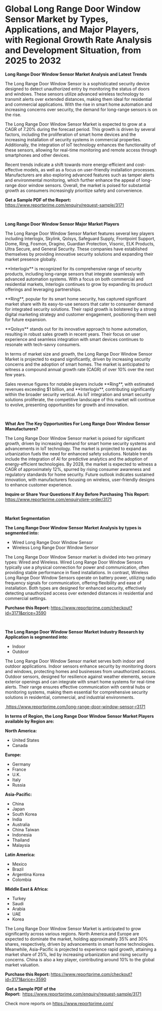 <p><h1>Global Long Range Door Window Sensor Market by Types, Applications, and Major Players, with Regional Growth Rate Analysis and Development Situation, from 2025 to 2032</h1></p><p><strong>Long Range Door Window Sensor Market Analysis and Latest Trends</strong></p>
<p><p>The Long Range Door Window Sensor is a sophisticated security device designed to detect unauthorized entry by monitoring the status of doors and windows. These sensors utilize advanced wireless technology to transmit alerts over extended distances, making them ideal for residential and commercial applications. With the rise in smart home automation and increasing concerns over security, the demand for long-range sensors is on the rise.</p><p>The Long Range Door Window Sensor Market is expected to grow at a CAGR of 7.20% during the forecast period. This growth is driven by several factors, including the proliferation of smart home devices and the increasing installation of security systems in commercial properties. Additionally, the integration of IoT technology enhances the functionality of these sensors, allowing for real-time monitoring and remote access through smartphones and other devices.</p><p>Recent trends indicate a shift towards more energy-efficient and cost-effective models, as well as a focus on user-friendly installation processes. Manufacturers are also exploring advanced features such as tamper alerts and environmental monitoring, which further enhance the appeal of long-range door window sensors. Overall, the market is poised for substantial growth as consumers increasingly prioritize safety and convenience.</p></p>
<p><strong>Get a Sample PDF of the Report:&nbsp;</strong> <a href="https://www.reportprime.com/enquiry/request-sample/3171?utm_campaign=1766&utm_medium=2&utm_source=Github&utm_content=ia&utm_term=18032025&utm_id=long-range-door-window-sensor">https://www.reportprime.com/enquiry/request-sample/3171</a></p>
<p>&nbsp;</p>
<p><strong>Long Range Door Window Sensor Major Market Players</strong></p>
<p><p>The Long Range Door Window Sensor Market features several key players including Interlogix, Skylink, Qolsys, Safeguard Supply, Frontpoint Support, Dome, Ring, Fosmon, Dragino, Guardian Protection, Visonic, ELK Products, Ultra Secure, and General Security. These companies have established themselves by providing innovative security solutions and expanding their market presence globally.</p><p>**Interlogix** is recognized for its comprehensive range of security products, including long-range sensors that integrate seamlessly with advanced automation systems. With a focus on both commercial and residential markets, Interlogix continues to grow by expanding its product offerings and leveraging partnerships.</p><p>**Ring**, popular for its smart home security, has captured significant market share with its easy-to-use sensors that cater to consumer demand for integrated security solutions. Their rapid growth is bolstered by a strong digital marketing strategy and customer engagement, positioning them well for future expansion.</p><p>**Qolsys** stands out for its innovative approach to home automation, resulting in robust sales growth in recent years. Their focus on user experience and seamless integration with smart devices continues to resonate with tech-savvy consumers.</p><p>In terms of market size and growth, the Long Range Door Window Sensor Market is projected to expand significantly, driven by increasing security concerns and the adoption of smart homes. The market is anticipated to witness a compound annual growth rate (CAGR) of over 10% over the next few years.</p><p>Sales revenue figures for notable players include **Ring**, with estimated revenues exceeding $1 billion, and **Interlogix**, contributing significantly within the broader security vertical. As IoT integration and smart security solutions proliferate, the competitive landscape of this market will continue to evolve, presenting opportunities for growth and innovation.</p></p>
<p>&nbsp;</p>
<p><strong>What Are The Key Opportunities For Long Range Door Window Sensor Manufacturers?</strong></p>
<p><p>The Long Range Door Window Sensor market is poised for significant growth, driven by increasing demand for smart home security systems and advancements in IoT technology. The market is projected to expand as urbanization fuels the need for enhanced safety solutions. Notable trends include the integration of AI for predictive analytics and the adoption of energy-efficient technologies. By 2028, the market is expected to witness a CAGR of approximately 12%, spurred by rising consumer awareness and regulatory standards for home security. Future outlook indicates sustained innovation, with manufacturers focusing on wireless, user-friendly designs to enhance customer experience.</p></p>
<p><strong>Inquire or Share Your Questions If Any Before Purchasing This Report:</strong> <a href="https://www.reportprime.com/enquiry/pre-order/3171?utm_campaign=1766&utm_medium=2&utm_source=Github&utm_content=ia&utm_term=18032025&utm_id=long-range-door-window-sensor">https://www.reportprime.com/enquiry/pre-order/3171</a></p>
<p>&nbsp;</p>
<p><strong>Market Segmentation</strong></p>
<p><strong>The Long Range Door Window Sensor Market Analysis by types is segmented into:</strong></p>
<p><ul><li>Wired Long Range Door Window Sensor</li><li>Wireless Long Range Door Window Sensor</li></ul></p>
<p><p>The Long Range Door Window Sensor market is divided into two primary types: Wired and Wireless. Wired Long Range Door Window Sensors typically use a physical connection for power and communication, often providing stable performance in fixed installations. In contrast, Wireless Long Range Door Window Sensors operate on battery power, utilizing radio frequency signals for communication, offering flexibility and ease of installation. Both types are designed for enhanced security, effectively detecting unauthorized access over extended distances in residential and commercial settings.</p></p>
<p><strong>Purchase this Report:&nbsp;</strong><a href="https://www.reportprime.com/checkout?id=3171&price=3590&utm_campaign=1766&utm_medium=2&utm_source=Github&utm_content=ia&utm_term=18032025&utm_id=long-range-door-window-sensor">https://www.reportprime.com/checkout?id=3171&price=3590</a></p>
<p>&nbsp;</p>
<p><strong>The Long Range Door Window Sensor Market Industry Research by Application is segmented into:</strong></p>
<p><ul><li>Indoor</li><li>Outdoor</li></ul></p>
<p><p>The Long Range Door Window Sensor market serves both indoor and outdoor applications. Indoor sensors enhance security by monitoring doors and windows, protecting homes and businesses from unauthorized access. Outdoor sensors, designed for resilience against weather elements, secure exterior openings and can integrate with smart home systems for real-time alerts. Their range ensures effective communication with central hubs or monitoring systems, making them essential for comprehensive security solutions in residential, commercial, and industrial environments.</p></p>
<p><a href="https://www.reportprime.com/long-range-door-window-sensor-r3171?utm_campaign=1766&utm_medium=2&utm_source=Github&utm_content=ia&utm_term=18032025&utm_id=long-range-door-window-sensor">&nbsp;https://www.reportprime.com/long-range-door-window-sensor-r3171</a></p>
<p><strong>In terms of Region, the Long Range Door Window Sensor Market Players available by Region are:</strong></p>
<p>
    <p> <strong> North America: </strong>
        <ul>
            <li>United States</li>
            <li>Canada</li>
        </ul>
        </p> 
    <p> <strong> Europe: </strong>
        <ul>
            <li>Germany</li>
            <li>France</li>
            <li>U.K.</li>
            <li>Italy</li>
            <li>Russia</li>
        </ul>
        </p> 
    <p> <strong> Asia-Pacific: </strong>
        <ul>
            <li>China</li>
            <li>Japan</li>
            <li>South Korea</li>
            <li>India</li>
            <li>Australia</li>
            <li>China Taiwan</li>
            <li>Indonesia</li>
            <li>Thailand</li>
            <li>Malaysia</li>
        </ul>
        </p> 
    <p> <strong> Latin America: </strong>
        <ul>
            <li>Mexico</li>
            <li>Brazil</li>
            <li>Argentina Korea</li>
            <li>Colombia</li>
        </ul>
        </p> 
    <p> <strong> Middle East & Africa: </strong>
        <ul>
            <li>Turkey</li>
            <li>Saudi</li>
            <li>Arabia</li>
            <li>UAE</li>
            <li>Korea</li>
        </ul>
    </p>
    </p>
<p><p>The Long Range Door Window Sensor Market is anticipated to grow significantly across various regions. North America and Europe are expected to dominate the market, holding approximately 35% and 30% shares, respectively, driven by advancements in smart home technologies. Meanwhile, Asia-Pacific is projected to experience rapid growth, attaining a market share of 25%, led by increasing urbanization and rising security concerns. China is also a key player, contributing around 10% to the global market valuation.</p></p>
<p><strong>Purchase this Report: </strong><a href="https://www.reportprime.com/checkout?id=3171&price=3590&utm_campaign=1766&utm_medium=2&utm_source=Github&utm_content=ia&utm_term=18032025&utm_id=long-range-door-window-sensor">https://www.reportprime.com/checkout?id=3171&price=3590</a></p>
<p>&nbsp;<strong>Get a Sample PDF of the Report:&nbsp;&nbsp;</strong><a href="https://www.reportprime.com/enquiry/request-sample/3171?utm_campaign=1766&utm_medium=2&utm_source=Github&utm_content=ia&utm_term=18032025&utm_id=long-range-door-window-sensor">https://www.reportprime.com/enquiry/request-sample/3171</a></p>
<p><strong></strong></p>
<p>Check more reports on <a href="https://www.reportprime.com/?utm_campaign=1766&utm_medium=2&utm_source=Github&utm_content=ia&utm_term=18032025&utm_id=long-range-door-window-sensor">https://www.reportprime.com/</a></p>